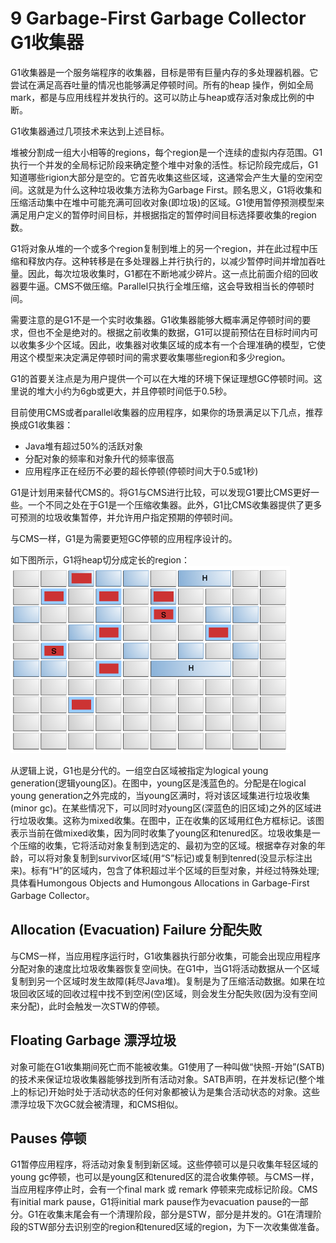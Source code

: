 # 9 Garbage-First Garbage Collector G1收集器

G1收集器是一个服务端程序的收集器，目标是带有巨量内存的多处理器机器。它尝试在满足高吞吐量的情况也能够满足停顿时间。所有的heap 操作，例如全局mark，都是与应用线程并发执行的。这可以防止与heap或存活对象成比例的中断。

G1收集器通过几项技术来达到上述目标。

堆被分割成一组大小相等的regions，每个region是一个连续的虚拟内存范围。G1执行一个并发的全局标记阶段来确定整个堆中对象的活性。标记阶段完成后，G1知道哪些rigion大部分是空的。它首先收集这些区域，这通常会产生大量的空闲空间。这就是为什么这种垃圾收集方法称为Garbage First。顾名思义，G1将收集和压缩活动集中在堆中可能充满可回收对象(即垃圾)的区域。G1使用暂停预测模型来满足用户定义的暂停时间目标，并根据指定的暂停时间目标选择要收集的region数。

G1将对象从堆的一个或多个region复制到堆上的另一个region，并在此过程中压缩和释放内存。这种转移是在多处理器上并行执行的，以减少暂停时间并增加吞吐量。因此，每次垃圾收集时，G1都在不断地减少碎片。这一点比前面介绍的回收器要牛逼。CMS不做压缩。Parallel只执行全堆压缩，这会导致相当长的停顿时间。

需要注意的是G1不是一个实时收集器。G1收集器能够大概率满足停顿时间的要求，但也不全是绝对的。根据之前收集的数据，G1可以提前预估在目标时间内可以收集多少个区域。因此，收集器对收集区域的成本有一个合理准确的模型，它使用这个模型来决定满足停顿时间的需求要收集哪些region和多少region。

G1的首要关注点是为用户提供一个可以在大堆的环境下保证理想GC停顿时间。这里说的堆大小约为6gb或更大，并且停顿时间低于0.5秒。

目前使用CMS或者parallel收集器的应用程序，如果你的场景满足以下几点，推荐换成G1收集器：
* Java堆有超过50%的活跃对象
* 分配对象的频率和对象升代的频率很高
* 应用程序正在经历不必要的超长停顿(停顿时间大于0.5或1秒)

G1是计划用来替代CMS的。将G1与CMS进行比较，可以发现G1要比CMS更好一些。一个不同之处在于G1是一个压缩收集器。此外，G1比CMS收集器提供了更多可预测的垃圾收集暂停，并允许用户指定预期的停顿时间。

与CMS一样，G1是为需要更短GC停顿的应用程序设计的。

如下图所示，G1将heap切分成定长的region：
![9-heap-division-by-g1](9-heap-division-by-g1.png)

从逻辑上说，G1也是分代的。一组空白区域被指定为logical young generation(逻辑young区)。在图中，young区是浅蓝色的。分配是在logical young generation之外完成的，当young区满时，将对该区域集进行垃圾收集(minor gc)。在某些情况下，可以同时对young区(深蓝色的旧区域)之外的区域进行垃圾收集。这称为mixed收集。在图中，正在收集的区域用红色方框标记。该图表示当前在做mixed收集，因为同时收集了young区和tenured区。垃圾收集是一个压缩的收集，它将活动对象复制到选定的、最初为空的区域。根据幸存对象的年龄，可以将对象复制到survivor区域(用“S”标记)或复制到tenred(没显示标注出来)。标有“H”的区域内，包含了体积超过半个区域的巨型对象，并经过特殊处理;具体看Humongous Objects and Humongous Allocations in Garbage-First Garbage Collector。

## Allocation (Evacuation) Failure 分配失败

与CMS一样，当应用程序运行时，G1收集器执行部分收集，可能会出现应用程序分配对象的速度比垃圾收集器恢复空间快。在G1中，当G1将活动数据从一个区域复制到另一个区域时发生故障(耗尽Java堆)。复制是为了压缩活动数据。如果在垃圾回收区域的回收过程中找不到空闲(空)区域，则会发生分配失败(因为没有空间来分配)，此时会触发一次STW的停顿。

## Floating Garbage 漂浮垃圾

对象可能在G1收集期间死亡而不能被收集。G1使用了一种叫做“快照-开始”(SATB)的技术来保证垃圾收集器能够找到所有活动对象。SATB声明，在并发标记(整个堆上的标记)开始时处于活动状态的任何对象都被认为是集合活动状态的对象。这些漂浮垃圾下次GC就会被清理，和CMS相似。

## Pauses 停顿

G1暂停应用程序，将活动对象复制到新区域。这些停顿可以是只收集年轻区域的young gc停顿，也可以是young区和tenured区的混合收集停顿。与CMS一样，当应用程序停止时，会有一个final mark 或 remark 停顿来完成标记阶段。CMS有initial mark pause，G1将initial mark pause作为evacuation pause的一部分。G1在收集末尾会有一个清理阶段，部分是STW，部分是并发的。G1在清理阶段的STW部分去识别空的region和tenured区域的region，为下一次收集做准备。

